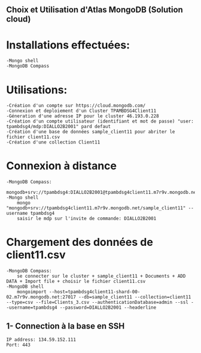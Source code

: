 ## Choix et Utilisation d'Atlas MongoDB (Solution cloud)
# Installations effectuées: 
    -Mongo shell
    -MongoDB Compass
# Utilisations: 
    -Création d'un compte sur https://cloud.mongodb.com/
    -Connexion et deploiement d'un Cluster TPAMBDSG4Client11 
    -Géneration d'une adresse IP pour le cluster 46.193.0.228
    -Création d'un compte utilisateur (identifiant et mot de passe) "user: tpambdsg4/mdp:DIALLO2B2001" pard defaut
    -Création d'une base de données sample_client11 pour abriter le fichier client11.csv
    -Création d'une collection Client11
# Connexion à distance
    -MongoDB Compass:
        mongodb+srv://tpambdsg4:DIALLO2B2001@tpambdsg4client11.m7r9v.mongodb.net/sample_client11
    -Mongo shell
        mongo "mongodb+srv://tpambdsg4client11.m7r9v.mongodb.net/sample_client11" --username tpambdsg4
        saisir le mdp sur l'invite de commande: DIALLO2B2001
# Chargement des données de client11.csv
    -MongoDB Compass: 
        se connecter sur le cluster + sample_client11 + Documents + ADD DATA + Import file + choisir le fichier client11.csv
    -MongoDB shell
        mongoimport --host=tpambdsg4client11-shard-00-02.m7r9v.mongodb.net:27017 --db=sample_client11 --collection=client11 --type=csv --file=Clients_3.csv --authenticationDatabase=admin --ssl --username=tpambdsg4 --password=DIALLO2B2001 --headerline
        
        


    

   



## 1- Connection à la base en SSH
    IP address: 134.59.152.111
    Port: 443